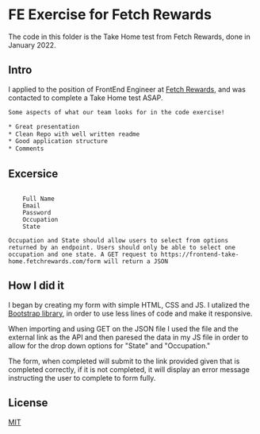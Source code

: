 # FE Exercise for Fetch Rewards

The code in this folder is the Take Home test from Fetch Rewards, done in January 2022.

## Intro
I applied to the position of FrontEnd Engineer at [Fetch Rewards](https://www.fetchrewards.com/), and was contacted to complete a Take Home test ASAP.


```bash
Some aspects of what our team looks for in the code exercise!

* Great presentation
* Clean Repo with well written readme
* Good application structure
* Comments


```

## Excersice

```Your task is to build a webpage with a user creation form. The form should take the following required inputs:

    Full Name
    Email
    Password
    Occupation
    State

Occupation and State should allow users to select from options returned by an endpoint. Users should only be able to select one occupation and one state. A GET request to https://frontend-take-home.fetchrewards.com/form will return a JSON
```

## How I did it
I began by creating my form with simple HTML, CSS and JS. I utalized the [Bootstrap library](https://getbootstrap.com/), in order to use less lines of code and make it responsive.

When importing and using GET on the JSON file I used the file and the external link as the API and then paresed the data in my JS file in order to allow for the drop down options for "State" and "Occupation."

The form, when completed will submit to the link provided given that is completed correctly, if  it is not completed, it will display an error message instructing the user to complete to form fully.


## License
[MIT](https://choosealicense.com/licenses/mit/)
